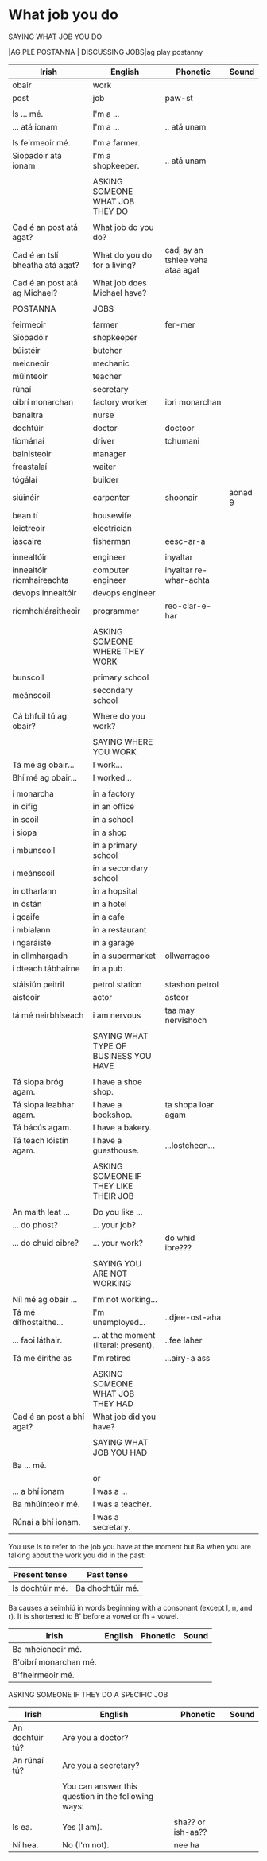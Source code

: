 # What job you do

SAYING WHAT JOB YOU DO

|AG PLÉ POSTANNA | DISCUSSING JOBS|ag play postanny


| Irish                           | English                               | Phonetic                         | Sound   |
| ------------------------------- | ------------------------------------- | -------------------------------- | ------- |
| obair                           | work                                  |                                  |         |
| post                            | job                                   | paw-st                           |         |
|                                 |                                       |                                  |         |
| Is ... mé.                      | I'm a ...                             |                                  |         |
| ... atá ionam                   | I'm a ...                             | .. atá unam                      |         |
|                                 |                                       |                                  |         |
| Is feirmeoir mé.                | I'm a farmer.                         |                                  |         |
| Siopadóir atá ionam             | I'm a shopkeeper.                     | .. atá unam                      |         |
|                                 |                                       |                                  |         |
|                                 | ASKING SOMEONE WHAT JOB THEY DO       |                                  |         |
|                                 |                                       |                                  |         |
| Cad é an post atá agat?         | What job do you do?                   |                                  |         |
| Cad é an tslí bheatha atá agat? | What do you do for a living?          | cadj ay an tshlee veha ataa agat |         |
| Cad é an post atá ag Michael?   | What job does Michael have?           |                                  |         |
|                                 |                                       |                                  |         |
| POSTANNA                        | JOBS                                  |                                  |         |
|                                 |                                       |                                  |         |
| feirmeoir                       | farmer                                | fer-mer                          |         |
| Siopadóir                       | shopkeeper                            |                                  |         |
| búistéir                        | butcher                               |                                  |         |
| meicneoir                       | mechanic                              |                                  |         |
| múinteoir                       | teacher                               |                                  |         |
| rúnaí                           | secretary                             |                                  |         |
| oibrí monarchan                 | factory worker                        | ibri monarchan                   |         |
| banaltra                        | nurse                                 |                                  |         |
| dochtúir                        | doctor                                | doctoor                          |         |
| tiománaí                        | driver                                | tchumani                         |         |
| bainisteoir                     | manager                               |                                  |         |
| freastalaí                      | waiter                                |                                  |         |
| tógálaí                         | builder                               |                                  |         |
| siúinéir                        | carpenter                             | shoonair                         | aonad 9 |
| bean tí                         | housewife                             |                                  |         |
| leictreoir                      | electrician                           |                                  |         |
| iascaire                        | fisherman                             | eesc-ar-a                        |         |
|                                 |                                       |                                  |         |
| innealtóir                      | engineer                              | inyaltar                         |         |
| innealtóir ríomhaireachta       | computer engineer                     | inyaltar re-whar-achta           |         |
| devops innealtóir               | devops engineer                       |                                  |         |
| ríomhchláraitheoir              | programmer                            | reo-clar-e-har                   |         |
|                                 |                                       |                                  |         |
|                                 | ASKING SOMEONE WHERE THEY WORK        |                                  |         |
|                                 |                                       |                                  |         |
| bunscoil                        | primary school                        |                                  |         |
| meánscoil                       | secondary school                      |                                  |         |
|                                 |                                       |                                  |         |
| Cá bhfuil tú ag obair?          | Where do you work?                    |                                  |         |
|                                 |                                       |                                  |         |
|                                 | SAYING WHERE YOU WORK                 |                                  |         |
| Tá mé ag obair...               | I work...                             |                                  |         |
| Bhí mé ag obair...              | I worked...                           |                                  |         |
|                                 |                                       |                                  |         |
| i monarcha                      | in a factory                          |                                  |         |
| in oifig                        | in an office                          |                                  |         |
| in scoil                        | in a school                           |                                  |         |
| i siopa                         | in a shop                             |                                  |         |
| i mbunscoil                     | in a primary school                   |                                  |         |
| i meánscoil                     | in a secondary school                 |                                  |         |
| in otharlann                    | in a hopsital                         |                                  |         |
| in óstán                        | in a hotel                            |                                  |         |
| i gcaife                        | in a cafe                             |                                  |         |
| i mbialann                      | in a restaurant                       |                                  |         |
| i ngaráiste                     | in a garage                           |                                  |         |
| in ollmhargadh                  | in a supermarket                      | ollwarragoo                      |         |
| i dteach tábhairne              | in a pub                              |                                  |         |
|                                 |                                       |                                  |         |
| stáisiún peitril                | petrol station                        | stashon petrol                   |         |
| aisteoir                        | actor                                 | asteor                           |         |
| tá mé neirbhíseach              | i am nervous                          | taa may nervishoch               |         |
|                                 |                                       |                                  |         |
|                                 | SAYING WHAT TYPE OF BUSINESS YOU HAVE |                                  |         |
|                                 |                                       |                                  |         |
| Tá siopa bróg agam.             | I have a shoe shop.                   |                                  |         |
| Tá siopa leabhar agam.          | I have a bookshop.                    | ta shopa loar agam               |         |
| Tá bácús agam.                  | I have a bakery.                      |                                  |         |
| Tá teach lóistín agam.          | I have a guesthouse.                  | ...lostcheen...                  |         |
|                                 |                                       |                                  |         |
|                                 | ASKING SOMEONE IF THEY LIKE THEIR JOB |                                  |         |
|                                 |                                       |                                  |         |
| An maith leat ...               | Do you like ...                       |                                  |         |
| ... do phost?                   | ... your job?                         |                                  |         |
| ... do chuid oibre?             | ... your work?                        | do whid ibre???                  |         |
|                                 |                                       |                                  |         |
|                                 | SAYING YOU ARE NOT WORKING            |                                  |         |
|                                 |                                       |                                  |         |
| Níl mé ag obair ...             | I'm not working...                    |                                  |         |
| Tá mé dífhostaithe...           | I'm unemployed...                     | ..djee-ost-aha                   |         |
| ... faoi láthair.               | ... at the moment (literal: present). | ..fee laher                      |         |
| Tá mé éirithe as                | I'm retired                           | ...airy-a ass                    |         |
|                                 |                                       |                                  |         |
|                                 | ASKING SOMEONE WHAT JOB THEY HAD      |                                  |         |
| Cad é an post a bhí agat?       | What job did you have?                |                                  |         |
|                                 |                                       |                                  |         |
|                                 | SAYING WHAT JOB YOU HAD               |                                  |         |
| Ba ... mé.                      |                                       |                                  |         |
|                                 | or                                    |                                  |         |
| ... a bhí ionam                 | I was a ...                           |                                  |         |
| Ba mhúinteoir mé.               | I was a teacher.                      |                                  |         |
| Rúnaí a bhí ionam.              | I was a secretary.                    |                                  |         |


You use Is to refer to the job you have at the moment but Ba when you are talking about the work you did in the past:

| Present tense   | Past tense       |
| --------------- | ---------------- |
| Is dochtúir mé. | Ba dhochtúir mé. |

Ba causes a séimhiú in words beginning with a consonant (except l, n, and r). It is shortened to B' before a vowel or fh + vowel.


| Irish                 | English | Phonetic | Sound |
| --------------------- | ------- | -------- | ----- |
| Ba mheicneoir mé.     |         |          |       |
| B'oibrí monarchan mé. |         |          |       |
| B'fheirmeoir mé.      |         |          |       |


ASKING SOMEONE IF THEY DO A SPECIFIC JOB

| Irish           | English                                             | Phonetic          | Sound |
| --------------- | --------------------------------------------------- | ----------------- | ----- |
| An dochtúir tú? | Are you a doctor?                                   |                   |       |
| An rúnaí tú?    | Are you a secretary?                                |                   |       |
|                 |                                                     |                   |       |
|                 | You can answer this question in the following ways: |                   |       |
|                 |                                                     |                   |       |
| Is ea.          | Yes (I am).                                         | sha?? or ish-aa?? |       |
| Ní hea.         | No (I'm not).                                       | nee ha            |       |